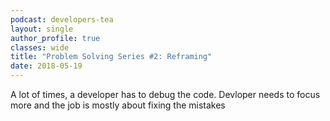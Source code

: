 ```yaml
---
podcast: developers-tea
layout: single
author_profile: true
classes: wide
title: "Problem Solving Series #2: Reframing"
date: 2018-05-19
---
```


A lot of times, a developer has to debug the code.
Devloper needs to focus more and the job is mostly about fixing the mistakes
